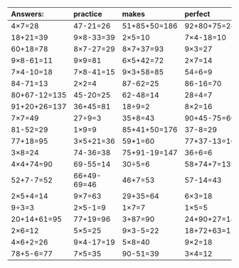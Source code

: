 | Answers: | practice | makes | perfect | ! |
| :--- | :--- | :--- | :--- | :--- |
| 4×7=28 | 47-21=26 | 51+85+50=186 | 92+80+75=247 | 9×8-47=25 | 
| 18+21=39 | 9×8-33=39 | 2×5=10 | 7×4-18=10 | 54÷9=6 | 
| 60+18=78 | 8×7-27=29 | 8×7+37=93 | 9×3=27 | 68+79+66=213 | 
| 9×8-61=11 | 9×9=81 | 6×5+42=72 | 2×7=14 | 9×5=45 | 
| 7×4-10=18 | 7×8-41=15 | 9×3+58=85 | 54÷6=9 | 7×3=21 | 
| 84-71=13 | 2×2=4 | 87-62=25 | 86-16=70 | 2×9=18 | 
| 80+67-12=135 | 45-20=25 | 62-48=14 | 28÷4=7 | 48÷6=8 | 
| 91+20+26=137 | 36+45=81 | 18÷9=2 | 8×2=16 | 55+7=62 | 
| 7×7=49 | 27÷9=3 | 35+8=43 | 90+45-75=60 | 3×3=9 | 
| 81-52=29 | 1×9=9 | 85+41+50=176 | 37-8=29 | 5×2-9=1 | 
| 77+18=95 | 3×5+21=36 | 59+1=60 | 77+37-13=101 | 9+36+28=73 | 
| 3×8=24 | 74-36=38 | 75+91-19=147 | 36÷6=6 | 3×9=27 | 
| 4×4+74=90 | 69-55=14 | 30÷5=6 | 58+74+7=139 | 75-48=27 | 
| 52+7-7=52 | 66+49-69=46 | 46+7=53 | 57-14=43 | 16÷4=4 | 
| 2×5+4=14 | 9×7=63 | 29+35=64 | 6×3=18 | 21+70-14=77 | 
| 9÷3=3 | 2×5-1=9 | 1×7=7 | 1×5=5 | 15÷5=3 | 
| 20+14+61=95 | 77+19=96 | 3+87=90 | 24+90+27=141 | 63÷9=7 | 
| 2×6=12 | 5×5=25 | 9×3-5=22 | 18+72+63=153 | 9+42=51 | 
| 4×6+2=26 | 9×4-17=19 | 5×8=40 | 9×2=18 | 70-31=39 | 
| 78+5-6=77 | 7×5=35 | 90-51=39 | 3×4=12 | 2×3=6 | 
